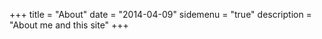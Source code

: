 +++
title = "About"
date = "2014-04-09"
sidemenu = "true"
description = "About me and this site"
+++

